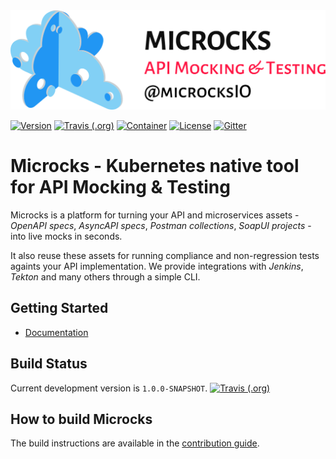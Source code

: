 <img src="./microcks-banner.png" width="600"> 

[![Version](https://img.shields.io/maven-central/v/io.github.microcks/microcks?color=blue&style=for-the-badge)]((https://search.maven.org/artifact/io.github.microcks/microcks))
[![Travis (.org)](https://img.shields.io/travis/microcks/microcks?logo=travis&style=for-the-badge)](https://travis-ci.org/microcks/microcks)
[![Container](https://img.shields.io/badge/dynamic/json?color=blueViolet&logo=docker&style=for-the-badge&label=Quay.io&query=tags[0].name&url=https://quay.io/api/v1/repository/microcks/microcks/tag/?limit=100&page=1&onlyActiveTags=true)](https://quay.io/repository/microcks/microcks?tab=tags)
[![License](https://img.shields.io/github/license/microcks/microcks?style=for-the-badge&logo=apache)](https://www.apache.org/licenses/LICENSE-2.0)
[![Gitter](https://img.shields.io/gitter/room/microcks/microcks?color=ff69b4&logo=gitter&style=for-the-badge)](https://gitter.im/microcks/microcks)

# Microcks - Kubernetes native tool for API Mocking & Testing

Microcks is a platform for turning your API and microservices assets - *OpenAPI specs*, *AsyncAPI specs*, *Postman collections*, *SoapUI projects* - into live mocks in seconds.

It also reuse these assets for running compliance and non-regression tests againts your API implementation. We provide integrations with *Jenkins*, *Tekton* and many others through a simple CLI.

## Getting Started

* [Documentation](https://microcks.io/documentation/getting-started/)

## Build Status

Current development version is `1.0.0-SNAPSHOT`. [![Travis (.org)](https://img.shields.io/travis/microcks/microcks?logo=travis&style=for-the-badge)](https://travis-ci.org/microcks/microcks?branch=1.0.x)

## How to build Microcks

The build instructions are available in the [contribution guide](CONTRIBUTING.md).

